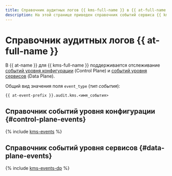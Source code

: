 ```yaml
---
title: Справочник аудитных логов {{ kms-full-name }} в {{ at-full-name }}
description: На этой странице приведен справочник событий сервиса {{ kms-name }}, отслеживаемых в {{ at-name }}.
---
```


# Справочник аудитных логов {{ at-full-name }}

В {{ at-name }} для {{ kms-full-name }} поддерживается отслеживание [событий уровня конфигурации](../audit-trails/concepts/format.md) (Control Plane) и [событий уровня сервисов](../audit-trails/concepts/format-data-plane.md) (Data Plane).

Общий вид значения поля `event_type` (_тип события_):

```text
{{ at-event-prefix }}.audit.kms.<имя_события>
```

## Справочник событий уровня конфигурации {#control-plane-events}

{% include [kms-events](../_includes/audit-trails/events/kms-events.md) %}

## Справочник событий уровня сервисов {#data-plane-events}

{% include [kms-events-dp](../_includes/audit-trails/events/kms-events-dp.md) %}